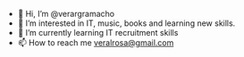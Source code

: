 - 👋 Hi, I’m @verargramacho
- 👀 I’m interested in IT, music, books and learning new skills.
- 🌱 I’m currently learning IT recruitment skills
- 📫 How to reach me veralrosa@gmail.com

<!---
verargramacho/verargramacho is a ✨ special ✨ repository because its `README.md` (this file) appears on your GitHub profile.
You can click the Preview link to take a look at your changes.
--->

